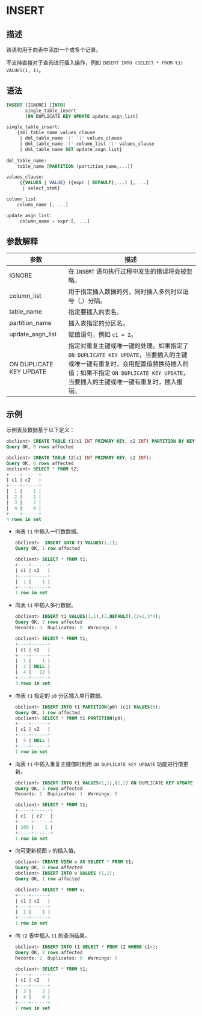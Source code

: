 # INSERT

## 描述

该语句用于向表中添加一个或多个记录。

不支持直接对子查询进行插入操作，例如 `INSERT INTO (SELECT * FROM t1) VALUES(1, 1)`。

## 语法

```sql
INSERT [IGNORE] [INTO] 
       single_table_insert 
       [ON DUPLICATE KEY UPDATE update_asgn_list]

single_table_insert:
    {dml_table_name values_clause
     | dml_table_name '(' ')' values_clause
     | dml_table_name '(' column_list ')' values_clause
     | dml_table_name SET update_asgn_list}
     
dml_table_name:
    table_name [PARTITION (partition_name,...)]

values_clause:
     {{VALUES | VALUE} ({expr | DEFAULT},...) [, ...]
      | select_stmt}

column_list
    column_name [, ...]

update_asgn_list:
     column_name = expr [, ...]
```

## 参数解释

|         **参数**          |                                                              **描述**                                                               |
|-------------------------|-----------------------------------------------------------------------------------------------------------------------------------|
| IGNORE                  | 在 `INSERT` 语句执行过程中发生的错误将会被忽略。                                                                                                     |
| column_list             | 用于指定插入数据的列，同时插入多列时以逗号（,）分隔。                                                                                                       |
| table_name              | 指定要插入的表名。                                                                                                                         |
| partition_name          | 插入表指定的分区名。                                                                                                                        |
| update_asgn_list        | 赋值语句，例如 `c1 = 2`。                                                                                                                 |
| ON DUPLICATE KEY UPDATE | 指定对重复主键或唯一键的处理。如果指定了 `ON DUPLICATE KEY UPDATE`，当要插入的主键或唯一键有重复时，会用配置值替换待插入的值；如果不指定 `ON DUPLICATE KEY UPDATE`，当要插入的主键或唯一键有重复时，插入报错。 |

## 示例

示例表及数据基于以下定义：

```sql
obclient> CREATE TABLE t1(c1 INT PRIMARY KEY, c2 INT) PARTITION BY KEY(c1) PARTITIONS 4;
Query OK, 0 rows affected

obclient> CREATE TABLE t2(c1 INT PRIMARY KEY, c2 INT);
Query OK, 0 rows affected
obclient> SELECT * FROM t2;
+----+------+
| c1 | c2   |
+----+------+
|  1 |    1 |
|  2 |    2 |
|  3 |    3 |
|  4 |    4 |
+----+------+
4 rows in set
```

* 向表 `t1` 中插入一行数数据。

  ```sql
  obclient>  INSERT INTO t1 VALUES(1,1);
  Query OK, 1 row affected
  
  obclient> SELECT * FROM t1;
  +----+------+
  | c1 | c2   |
  +----+------+
  |  1 |    1 |
  +----+------+
  1 row in set
  ```

* 向表 `t1` 中插入多行数据。

  ```sql
  obclient> INSERT t1 VALUES(1,1),(2,DEFAULT),(2+2,3*4);
  Query OK, 3 rows affected 
  Records: 3  Duplicates: 0  Warnings: 0
  
  obclient> SELECT * FROM t1;
  +----+------+
  | c1 | c2   |
  +----+------+
  |  1 |    1 |
  |  2 | NULL |
  |  4 |   12 |
  +----+------+
  3 rows in set 
  ```

* 向表 `t1` 指定的 `p0` 分区插入单行数据。

  ```sql
  obclient> INSERT INTO t1 PARTITION(p0) (c1) VALUES(5);
  Query OK, 1 row affected
  obclient> SELECT * FROM t1 PARTITION(p0);
  +----+------+
  | c1 | c2   |
  +----+------+
  |  5 | NULL |
  +----+------+
  1 row in set
  ```

* 向表 `t1` 中插入重复主键值时利用 `ON DUPLICATE KEY UPDATE` 功能进行值更新。

  ```sql
  obclient> INSERT INTO t1 VALUES(1,1),(1,2) ON DUPLICATE KEY UPDATE c1=100;
  Query OK, 3 rows affected
  Records: 2  Duplicates: 1  Warnings: 0
  
  obclient> SELECT * FROM t1;
  +-----+------+
  | c1  | c2   |
  +-----+------+
  | 100 |    1 |
  +-----+------+
  1 row in set
  ```

* 向可更新视图 `v` 的插入值。

  ```sql
  obclient> CREATE VIEW v AS SELECT * FROM t1;
  Query OK, 0 rows affected
  obclient> INSERT INTO v VALUES (1,1);
  Query OK, 1 row affected
  
  obclient> SELECT * FROM v;
  +----+------+
  | c1 | c2   |
  +----+------+
  |  1 |    1 |
  +----+------+
  1 row in set
  ```

* 向 `t2` 表中插入 `t1` 的查询结果。

  ```sql
  obclient> INSERT INTO t1 SELECT * FROM t2 WHERE c1>2;
  Query OK, 2 rows affected
  Records: 2  Duplicates: 0  Warnings: 0
  
  obclient> SELECT * FROM t1;
  +----+------+
  | c1 | c2   |
  +----+------+
  |  3 |    3 |
  |  4 |    4 |
  +----+------+
  2 rows in set
  ```
